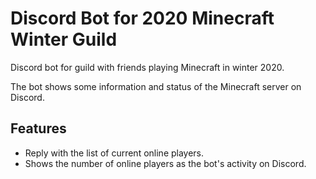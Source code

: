 # Discord Bot for 2020 Minecraft Winter Guild

Discord bot for guild with friends playing Minecraft in winter 2020.

The bot shows some information and status of the Minecraft server on Discord.

## Features

- Reply with the list of current online players.
- Shows the number of online players as the bot's activity on Discord.
